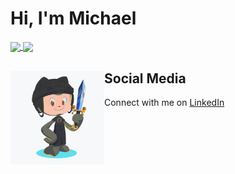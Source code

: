 # Hi, I'm Michael

<a href="https://github-readme-stats.vercel.app/api/top-langs/?username=xUnholy&hide=javascript,html&theme=radical">
  <img align="center" src="https://github-readme-stats.vercel.app/api/top-langs/?username=xUnholy&hide=javascript,html&theme=radical" />
</a>
<a href="https://github-readme-stats.vercel.app/api?username=xUnholy&show_icons=true&theme=radical&count_private=true&hide=stars">
  <img align="center" src="https://github-readme-stats.vercel.app/api?username=xUnholy&show_icons=true&theme=radical&count_private=true&hide=stars" />
</a>

## Social Media <a href="https://github.com/sponsors/xUnholy"><img align="left" width="150" height="150" src="https://github.com/xUnholy/xUnholy/blob/master/octoxunholy/xunholy-octocat-rotating.gif?raw=true"></a>

Connect with me on <a href="https://www.linkedin.com/in/michael-fornaro-5b756179/">LinkedIn</a>









